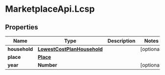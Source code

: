 # MarketplaceApi.Lcsp

## Properties
Name | Type | Description | Notes
------------ | ------------- | ------------- | -------------
**household** | [**LowestCostPlanHousehold**](LowestCostPlanHousehold.md) |  | [optional] 
**place** | [**Place**](Place.md) |  | 
**year** | **Number** |  | [optional] 


